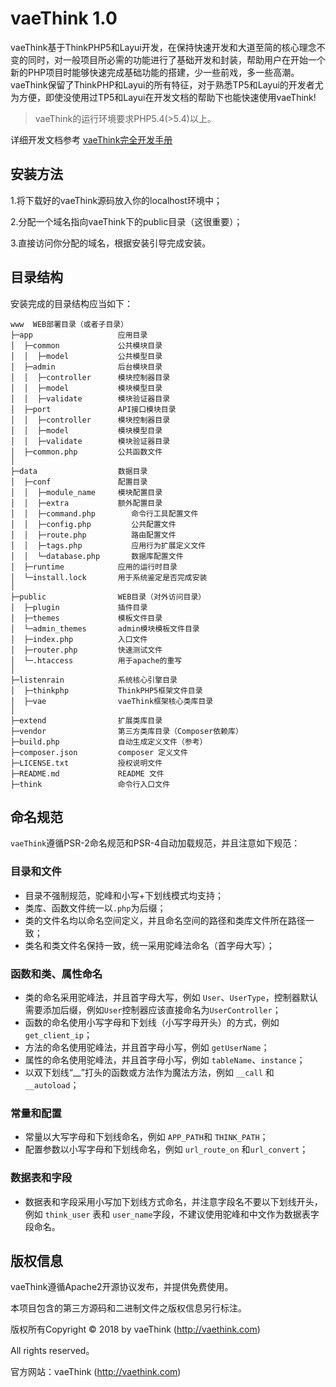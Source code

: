 vaeThink 1.0
===============

<!-- [![Total Downloads](https://poser.pugx.org/topthink/think/downloads)](https://packagist.org/packages/topthink/think)
[![Latest Stable Version](https://poser.pugx.org/topthink/think/v/stable)](https://packagist.org/packages/topthink/think)
[![Latest Unstable Version](https://poser.pugx.org/topthink/think/v/unstable)](https://packagist.org/packages/topthink/think)
[![License](https://poser.pugx.org/topthink/think/license)](https://packagist.org/packages/topthink/think) -->

vaeThink基于ThinkPHP5和Layui开发，在保持快速开发和大道至简的核心理念不变的同时，对一般项目所必需的功能进行了基础开发和封装，帮助用户在开始一个新的PHP项目时能够快速完成基础功能的搭建，少一些前戏，多一些高潮。vaeThink保留了ThinkPHP和Layui的所有特征，对于熟悉TP5和Layui的开发者尤为方便，即使没使用过TP5和Layui在开发文档的帮助下也能快速使用vaeThink!

> vaeThink的运行环境要求PHP5.4(>5.4)以上。

详细开发文档参考 [vaeThink完全开发手册](http://www.vaethink.com/doc)

## 安装方法

1.将下载好的vaeThink源码放入你的localhost环境中；

2.分配一个域名指向vaeThink下的public目录（这很重要）；

3.直接访问你分配的域名，根据安装引导完成安装。

## 目录结构

安装完成的目录结构应当如下：

~~~
www  WEB部署目录（或者子目录）
├─app                   应用目录
│  ├─common             公共模块目录
│  │  ├─model           公共模型目录
│  ├─admin              后台模块目录
│  │  ├─controller      模块控制器目录
│  │  ├─model           模块模型目录
│  │  ├─validate        模块验证器目录
│  ├─port               API接口模块目录
│  │  ├─controller      模块控制器目录
│  │  ├─model           模块模型目录
│  │  ├─validate        模块验证器目录
│  ├─common.php         公共函数文件
│
├─data                  数据目录
│  ├─conf               配置目录
│  │  ├─module_name     模块配置目录
│  │  ├─extra           额外配置目录
│  │  ├─command.php        命令行工具配置文件
│  │  ├─config.php         公共配置文件
│  │  ├─route.php          路由配置文件
│  │  ├─tags.php           应用行为扩展定义文件
│  │  └─database.php       数据库配置文件
│  ├─runtime            应用的运行时目录
│  └─install.lock       用于系统鉴定是否完成安装
│ 
├─public                WEB目录（对外访问目录）
│  ├─plugin          	插件目录
│  ├─themes          	模板文件目录
│  └─admin_themes       admin模块模板文件目录
│  ├─index.php          入口文件
│  ├─router.php         快速测试文件
│  └─.htaccess          用于apache的重写
│
├─listenrain            系统核心引擎目录
│  ├─thinkphp           ThinkPHP5框架文件目录
│  ├─vae                vaeThink框架核心类库目录
│
├─extend                扩展类库目录
├─vendor                第三方类库目录（Composer依赖库）
├─build.php             自动生成定义文件（参考）
├─composer.json         composer 定义文件
├─LICENSE.txt           授权说明文件
├─README.md             README 文件
├─think                 命令行入口文件
~~~

## 命名规范

`vaeThink`遵循PSR-2命名规范和PSR-4自动加载规范，并且注意如下规范：

### 目录和文件

*   目录不强制规范，驼峰和小写+下划线模式均支持；
*   类库、函数文件统一以`.php`为后缀；
*   类的文件名均以命名空间定义，并且命名空间的路径和类库文件所在路径一致；
*   类名和类文件名保持一致，统一采用驼峰法命名（首字母大写）；

### 函数和类、属性命名

*   类的命名采用驼峰法，并且首字母大写，例如 `User`、`UserType`，控制器默认需要添加后缀，例如`User`控制器应该直接命名为`UserController`；
*   函数的命名使用小写字母和下划线（小写字母开头）的方式，例如 `get_client_ip`；
*   方法的命名使用驼峰法，并且首字母小写，例如 `getUserName`；
*   属性的命名使用驼峰法，并且首字母小写，例如 `tableName`、`instance`；
*   以双下划线“__”打头的函数或方法作为魔法方法，例如 `__call` 和 `__autoload`；

### 常量和配置

*   常量以大写字母和下划线命名，例如 `APP_PATH`和 `THINK_PATH`；
*   配置参数以小写字母和下划线命名，例如 `url_route_on` 和`url_convert`；

### 数据表和字段

*   数据表和字段采用小写加下划线方式命名，并注意字段名不要以下划线开头，例如 `think_user` 表和 `user_name`字段，不建议使用驼峰和中文作为数据表字段命名。


## 版权信息

vaeThink遵循Apache2开源协议发布，并提供免费使用。

本项目包含的第三方源码和二进制文件之版权信息另行标注。

版权所有Copyright © 2018 by vaeThink (http://vaethink.com)

All rights reserved。

官方网站：vaeThink (http://vaethink.com)
